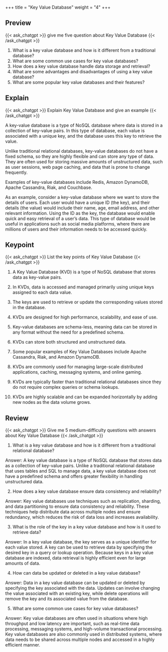 +++
title = "Key Value Database"
weight = "4"
+++
## Preview
{{< ask_chatgpt >}}
give me five question about Key Value Database
{{< /ask_chatgpt >}}

1. What is a key value database and how is it different from a traditional database?
2. What are some common use cases for key value databases?
3. How does a key value database handle data storage and retrieval?
4. What are some advantages and disadvantages of using a key value database?
5. What are some popular key value databases and their features?   

## Explain
{{< ask_chatgpt >}}
Explain Key Value Database and give an example
{{< /ask_chatgpt >}}

A key-value database is a type of NoSQL database where data is stored in a collection of key-value pairs. In this type of database, each value is associated with a unique key, and the database uses this key to retrieve the value. 

Unlike traditional relational databases, key-value databases do not have a fixed schema, so they are highly flexible and can store any type of data. They are often used for storing massive amounts of unstructured data, such as user sessions, web page caching, and data that is prone to change frequently.

Examples of key-value databases include Redis, Amazon DynamoDB, Apache Cassandra, Riak, and Couchbase.

As an example, consider a key-value database where we want to store the details of users. Each user would have a unique ID (the key), and their details (the value) would include their name, age, email address, and other relevant information. Using the ID as the key, the database would enable quick and easy retrieval of a user’s data. This type of database would be useful in applications such as social media platforms, where there are millions of users and their information needs to be accessed quickly.   

## Keypoint
{{< ask_chatgpt >}}
List the key points of Key Value Database
{{< /ask_chatgpt >}}

1. A Key Value Database (KVD) is a type of NoSQL database that stores data as key-value pairs.

2. In KVDs, data is accessed and managed primarily using unique keys assigned to each data value.

3. The keys are used to retrieve or update the corresponding values stored in the database.

4. KVDs are designed for high performance, scalability, and ease of use.

5. Key-value databases are schema-less, meaning data can be stored in any format without the need for a predefined schema.

6. KVDs can store both structured and unstructured data.

7. Some popular examples of Key Value Databases include Apache Cassandra, Riak, and Amazon DynamoDB.

8. KVDs are commonly used for managing large-scale distributed applications, caching, messaging systems, and online gaming.

9. KVDs are typically faster than traditional relational databases since they do not require complex queries or schema lookups. 

10. KVDs are highly scalable and can be expanded horizontally by adding new nodes as the data volume grows.   

## Review
{{< ask_chatgpt >}}
Give me 5 medium-difficulty questions with answers about Key Value Database
{{< /ask_chatgpt >}}

1. What is a key value database and how is it different from a traditional relational database? 

Answer: A key value database is a type of NoSQL database that stores data as a collection of key-value pairs. Unlike a traditional relational database that uses tables and SQL to manage data, a key value database does not have a predefined schema and offers greater flexibility in handling unstructured data.

2. How does a key value database ensure data consistency and reliability? 

Answer: Key value databases use techniques such as replication, sharding, and data partitioning to ensure data consistency and reliability. These techniques help distribute data across multiple nodes and ensure redundancy, which reduces the risk of data loss and increases availability.

3. What is the role of the key in a key value database and how is it used to retrieve data? 

Answer: In a key value database, the key serves as a unique identifier for each value stored. A key can be used to retrieve data by specifying the desired key in a query or lookup operation. Because keys in a key value database are indexed, data retrieval is highly efficient even for large amounts of data.

4. How can data be updated or deleted in a key value database? 

Answer: Data in a key value database can be updated or deleted by specifying the key associated with the data. Updates can involve changing the value associated with an existing key, while delete operations will remove the key and its associated value from the database.

5. What are some common use cases for key value databases? 

Answer: Key value databases are often used in situations where high throughput and low latency are important, such as real-time data processing, messaging systems, and high-volume transactional processing. Key value databases are also commonly used in distributed systems, where data needs to be shared across multiple nodes and accessed in a highly efficient manner.   

